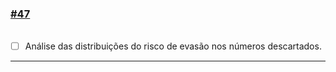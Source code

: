 ### [\#47](https://github.com/guilhermeprokisch/ideias/issues/47) 
###### 

- [ ] Análise das distribuições do risco de evasão nos números descartados.
  



-------------------------------------------------------------------------------

